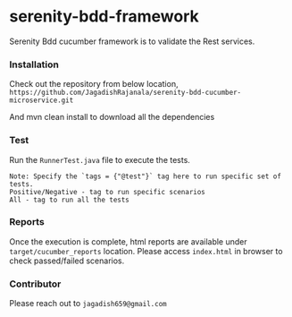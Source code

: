 # serenity-bdd-framework
Serenity Bdd cucumber framework is to validate the Rest services.


### Installation
Check out the repository from below location,
``
https://github.com/JagadishRajanala/serenity-bdd-cucumber-microservice.git
``

And mvn clean install to download all the dependencies

### Test
Run the `RunnerTest.java` file to execute the tests.

```
Note: Specify the `tags = {"@test"}` tag here to run specific set of tests.
Positive/Negative - tag to run specific scenarios
All - tag to run all the tests
```
### Reports
Once the execution is complete, html reports are available under `target/cucumber_reports` location.
Please access `index.html` in browser to check passed/failed scenarios.

### Contributor
Please reach out to `jagadish659@gmail.com`

